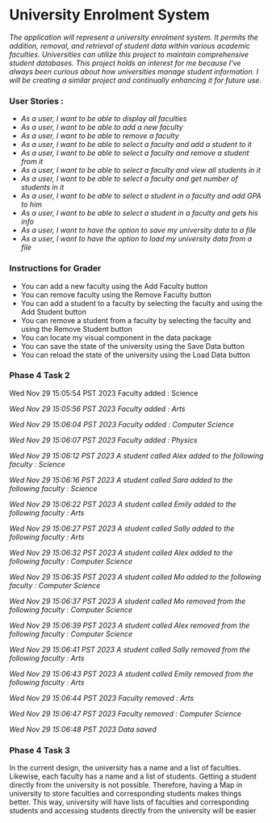 # University Enrolment System

*The application will represent a university enrolment system. It permits the addition, removal, and retrieval of student data within various academic faculties. Universities can utilize this project to maintain comprehensive student databases. This project holds an interest for me because I've always been curious about how universities manage student information. I will be creating a similar project and continually enhancing it for future use.*

### User Stories :
- *As a user, I want to be able to display all faculties*
- *As a user, I want to be able to add a new faculty*
- *As a user, I want to be able to remove a faculty*
- *As a user, I want to be able to select a faculty and add a student to it*
- *As a user, I want to be able to select a faculty and remove a student from it*
- *As a user, I want to be able to select a faculty and view all students in it*
- *As a user, I want to be able to select a faculty and get number of students in it*
- *As a user, I want to be able to select a student in a faculty and add GPA to him*
- *As a user, I want to be able to select a student in a faculty and gets his info*
- *As a user, I want to have the option to save my university data to a file*
- *As a user, I want to have the option to load my university data from a file*

### Instructions for Grader

- You can add a new faculty using the Add Faculty button
- You can remove faculty using the Remove Faculty button
- You can add a student to a faculty by selecting the faculty and using the Add Student button
- You can remove a student from a faculty by selecting the faculty and using the Remove Student button
- You can locate my visual component in the data package
- You can save the state of the university using the Save Data button
- You can reload the state of the university using the Load Data button



### Phase 4 Task 2 

Wed Nov 29 15:05:54 PST 2023
Faculty added : Science

*Wed Nov 29 15:05:56 PST 2023*
*Faculty added : Arts*

*Wed Nov 29 15:06:04 PST 2023*
*Faculty added : Computer Science*

*Wed Nov 29 15:06:07 PST 2023*
*Faculty added : Physics*

*Wed Nov 29 15:06:12 PST 2023*
*A student called Alex added to the following faculty : Science*

*Wed Nov 29 15:06:16 PST 2023*
*A student called Sara added to the following faculty : Science*

*Wed Nov 29 15:06:22 PST 2023*
*A student called Emily added to the following faculty : Arts*

*Wed Nov 29 15:06:27 PST 2023*
*A student called Sally added to the following faculty : Arts*

*Wed Nov 29 15:06:32 PST 2023*
*A student called Alex added to the following faculty : Computer Science*

*Wed Nov 29 15:06:35 PST 2023*
*A student called Mo added to the following faculty : Computer Science*

*Wed Nov 29 15:06:37 PST 2023*
*A student called Mo removed from the following faculty : Computer Science*

*Wed Nov 29 15:06:39 PST 2023*
*A student called Alex removed from the following faculty : Computer Science*

*Wed Nov 29 15:06:41 PST 2023*
*A student called Sally removed from the following faculty : Arts*

*Wed Nov 29 15:06:43 PST 2023*
*A student called Emily removed from the following faculty : Arts*

*Wed Nov 29 15:06:44 PST 2023*
*Faculty removed : Arts*

*Wed Nov 29 15:06:47 PST 2023*
*Faculty removed : Computer Science*

*Wed Nov 29 15:06:48 PST 2023*
*Data saved*

### Phase 4 Task 3
In the current design, the university has a name and a list of faculties. Likewise, each faculty has a name and a list of students. Getting a student directly from the university is not possible. Therefore, having a Map in university to store faculties and corresponding students makes things better. This way, university will have lists of faculties and corresponding students and accessing students directly from the university will be easier 
